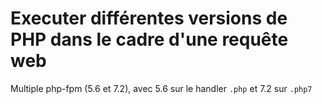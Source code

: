 # Executer différentes versions de PHP dans le cadre d'une requête web

Multiple php-fpm (5.6 et 7.2), avec 5.6 sur le handler `.php` et 7.2 sur `.php7`
